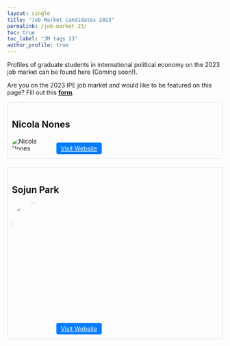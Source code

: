 ```yaml
---
layout: single
title: "Job Market Candidates 2023"
permalink: /job-market_23/
toc: true
toc_label: "JM tags 23"
author_profile: true
---
```


Profiles of graduate students in international political economy on the 2023 job market can be found here (Coming soon!).

Are you on the 2023 IPE job market and would like to be featured on this page? Fill out this <a href="https://docs.google.com/forms/d/e/1FAIpQLSdmoA9D7h90rv2wWilO6jyfFTSULvtl1eftsVdSDC6-64EffQ/viewform"><b>form</b></a>.

<style>
  HTML SCSSResult Skip Results Iframe EDIT ON
  body {
    padding: 100px;
    font-family: -apple-system, BlinkMacSystemFont, "Segoe UI", Roboto, Helvetica, Arial, sans-serif,
      "Apple Color Emoji", "Segoe UI Emoji", "Segoe UI Symbol";
  }

  .candidate {
    margin-bottom: 20px;
    border: 1px solid #ddd;
    padding: 10px;
    border-radius: 5px;
  }

  .candidate img {
    max-width: 100px;
    max-height: 100px;
    border-radius: 50%;
  }

  .candidate-details {
    display: none;
  }

  .candidate-details p {
    background: #eee;
    padding: 15px;
    border-radius: 4px;
    margin-top: 10px;
  }

  .show-details {
    display: inline-block;
    cursor: pointer;
    background: #007bff;
    color: #fff;
    padding: 5px 10px;
    border-radius: 4px;
  }

  details {
  float:left;
  cursor: pointer;
}

details > summary:hover {
    color: #fff;
    background-color: #b21619 !important;
}

details > summary {
  display: inline-block;
  margin-bottom: 0.25em;
  padding: 0.125em 0.25em;
  color: #b21619;
  text-align: center;
  text-decoration: none !important;
  border: 1px solid;
  border-color: #b21619;
  border-radius: 4px;
  cursor: pointer;
  
}

details > summary::-webkit-details-marker {
  display: none;
  float:left;
}

details > p {
  margin-bottom: 0.25em;
  padding: 0.125em 0.25em;
  box-shadow: 1px 1px 2px #bbbbbb;
}
  
</style>

<div class="candidate">
  <h2>Nicola Nones</h2>
  <img src="https://gsipe-workshop.github.io/images/Nones_pic_sqaure.jpeg" alt="Nicola Nones">
  <a href="https://nicolanones.weebly.com" target="_blank" class="show-details">Visit Website</a>
</div>


<div class="candidate">
  <h2>Sojun Park</h2>
      <img src="https://gsipe-workshop.github.io/images/Park_Sojun.jpg" width="300" height="300">
  <a href="https://www.sojunpark.com/" target="_blank" class="show-details">Visit Website</a>
</div>
